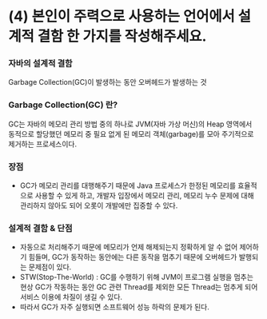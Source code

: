 # (4) 본인이 주력으로 사용하는 언어에서 설계적 결함 한 가지를 작성해주세요.

### 자바의 설계적 결함

Garbage Collection(GC)이 발생하는 동안 오버헤드가 발생하는 것

### Garbage Collection(GC) 란?

GC는 자바의 메모리 관리 방법 중의 하나로 JVM(자바 가상 머신)의 Heap 영역에서 동적으로 할당했던 메모리 중 필요 없게 된 메모리 객체(garbage)를 모아 주기적으로 제거하는 프로세스이다.

### 장점

* GC가 메모리 관리를 대행해주기 때문에 Java 프로세스가 한정된 메모리를 효율적으로 사용할 수 있게 하고, 개발자 입장에서 메모리 관리, 메모리 누수 문제에 대해 관리하지 않아도 되어 오롯이 개발에만 집중할 수 있다.

### 설계적 결함 & 단점

* 자동으로 처리해주기 때문에 메모리가 언제 해제되는지 정확하게 알 수 없어 제어하기 힘들며, GC가 동작하는 동안에는 다른 동작을 멈추기 때문에 오버헤드가 발행되는 문제점이 있다.
* STW(Stop-The-World) : GC를 수행하기 위해 JVM이 프로그램 실행을 멈추는 현상
                                         GC가 작동하는 동안 GC 관련 Thread를 제외한 모든 Thread는 멈추게 되어 서비스 이용에 차질이 생길 수 있다.
* 따라서 GC가 자주 실행되면 소프트웨어 성능 하락의 문제가 된다.
